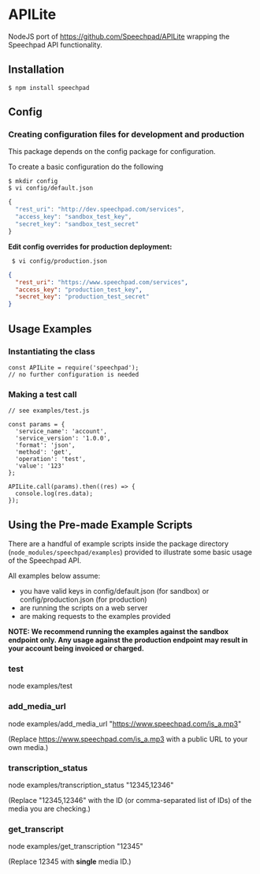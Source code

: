 APILite
=======

NodeJS port of https://github.com/Speechpad/APILite wrapping the Speechpad API functionality.

## Installation

```shell
$ npm install speechpad
```

## Config

### Creating configuration files for development and production

This package depends on the config package for configuration.

To create a basic configuration do the following
```shell
$ mkdir config
$ vi config/default.json
```
```js
{
  "rest_uri": "http://dev.speechpad.com/services",
  "access_key": "sandbox_test_key",
  "secret_key": "sandbox_test_secret"
}
```

**Edit config overrides for production deployment:**

```shell
 $ vi config/production.json
```

```json
{
  "rest_uri": "https://www.speechpad.com/services",
  "access_key": "production_test_key",
  "secret_key": "production_test_secret"
}
```

## Usage Examples

### Instantiating the class

	const APILite = require('speechpad');
	// no further configuration is needed

### Making a test call

	// see examples/test.js

	const params = {
	  'service_name': 'account',
	  'service_version': '1.0.0',
	  'format': 'json',
	  'method': 'get',
	  'operation': 'test',
	  'value': '123'
	};

	APILite.call(params).then((res) => {
	  console.log(res.data);
	});

## Using the Pre-made Example Scripts

There are a handful of example scripts inside the package directory (`node_modules/speechpad/examples`) provided to illustrate some basic usage of the Speechpad API.

All examples below assume:

 - you have valid keys in config/default.json (for sandbox) or config/production.json (for production)
 - are running the scripts on a web server
 - are making requests to the examples provided

**NOTE: We recommend running the examples against the sandbox endpoint only.  Any usage against the production endpoint may result in your account being invoiced or charged.**

### test

node examples/test

### add_media_url

node examples/add_media_url "https://www.speechpad.com/is_a.mp3"

(Replace https://www.speechpad.com/is_a.mp3 with a public URL to your own media.)

### transcription_status

node examples/transcription_status "12345,12346"

(Replace "12345,12346" with the ID (or comma-separated list of IDs) of the media you are checking.)

### get_transcript

node examples/get_transcription "12345"

(Replace 12345 with **single** media ID.)